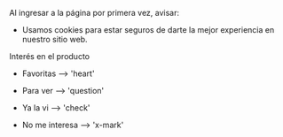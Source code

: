 Al ingresar a la página por primera vez, avisar:
- Usamos cookies para estar seguros de darte la mejor experiencia en nuestro sitio web. 

Interés en el producto
- Favoritas			--> 'heart'

- Para ver  		--> 'question'
- Ya la vi			--> 'check'
- No me interesa	--> 'x-mark'

